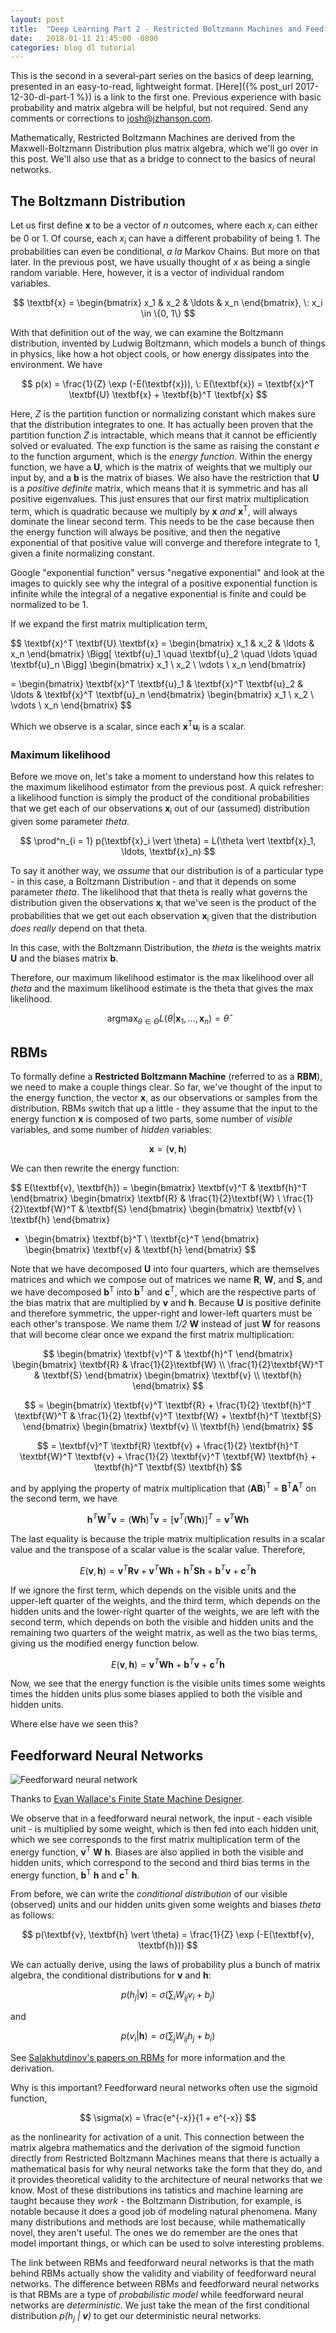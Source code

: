 ```yaml
---
layout: post
title:  "Deep Learning Part 2 - Restricted Boltzmann Machines and Feedforward Neural Networks"
date:   2018-01-11 21:45:00 -0800
categories: blog dl tutorial
---
```

<script type="text/javascript" async
  src="https://cdn.mathjax.org/mathjax/latest/MathJax.js?config=TeX-MML-AM_CHTML">
</script>

This is the second in a several-part series on the basics of deep learning, presented in an easy-to-read, lightweight format. [Here]({% post_url 2017-12-30-dl-part-1 %}) is a link to the first one. Previous experience with basic probability and matrix algebra will be helpful, but not required. Send any comments or corrections to [josh@jzhanson.com](mailto:josh@jzhanson.com).

Mathematically, Restricted Boltzmann Machines are derived from the Maxwell-Boltzmann Distribution plus matrix algebra, which we'll go over in this post. We'll also use that as a bridge to connect to the basics of neural networks.

## The Boltzmann Distribution

Let us first define **x** to be a vector of *n* outcomes, where each *x<sub>i</sub>* can either be 0 or 1. Of course, each *x<sub>i</sub>* can have a different probability of being 1. The probabilities can even be conditional, *a la* Markov Chains. But more on that later. In the previous post, we have usually thought of *x* as being a single random variable. Here, however, it is a vector of individual random variables.

$$
  \textbf{x} = \begin{bmatrix} x_1  &  x_2  &  \ldots  &  x_n \end{bmatrix}, \: x_i \in \{0, 1\}
$$

With that definition out of the way, we can examine the Boltzmann distribution, invented by Ludwig Boltzmann, which models a bunch of things in physics, like how a hot object cools, or how energy dissipates into the environment. We have

$$
  p(x) = \frac{1}{Z} \exp (-E(\textbf{x})), \: E(\textbf{x}) = \textbf{x}^T \textbf{U} \textbf{x} + \textbf{b}^T \textbf{x}
$$

Here, *Z* is the partition function or normalizing constant which makes sure that the distribution integrates to one. It has actually been proven that the partition function *Z* is intractable, which means that it cannot be efficiently solved or evaluated. The exp function is the same as raising the constant *e* to the function argument, which is the *energy function*. Within the energy function, we have a **U**, which is the matrix of weights that we multiply our input by, and a **b** is the matrix of biases. We also have the restriction that **U** is a *positive definite* matrix, which means that it is symmetric and has all positive eigenvalues. This just ensures that our first matrix multiplication term, which is quadratic because we multiply by **x** *and* **x**<sup>T</sup>, will always dominate the linear second term. This needs to be the case because then the energy function will always be positive, and then the negative exponential of that positive value will converge and therefore integrate to 1, given a finite normalizing constant.

Google "exponential function" versus "negative exponential" and look at the images to quickly see why the integral of a positive exponential function is infinite while the integral of a negative exponential is finite and could be normalized to be 1.


If we expand the first matrix multiplication term,

$$
  \textbf{x}^T \textbf{U} \textbf{x} =
  \begin{bmatrix} x_1  &  x_2  &  \ldots  &  x_n \end{bmatrix}
  \Bigg[ \textbf{u}_1  \quad  \textbf{u}_2  \quad  \ldots  \quad  \textbf{u}_n \Bigg]
  \begin{bmatrix} x_1 \\ x_2 \\ \vdots \\ x_n \end{bmatrix}

  = \begin{bmatrix} \textbf{x}^T \textbf{u}_1  &  \textbf{x}^T \textbf{u}_2  &  \ldots  &  \textbf{x}^T \textbf{u}_n \end{bmatrix}
  \begin{bmatrix} x_1 \\ x_2 \\ \vdots \\ x_n \end{bmatrix}
$$

Which we observe is a scalar, since each **x**<sup>T</sup>**u**<sub>*i*</sub> is a scalar.

### Maximum likelihood

Before we move on, let's take a moment to understand how this relates to the maximum likelihood estimator from the previous post. A quick refresher: a likelihood function is simply the product of the conditional probabilities that we get each of our observations **x**<sub>i</sub> out of our (assumed) distribution given some parameter *theta*.

$$
  \prod^n_{i = 1} p(\textbf{x}_i \vert \theta) = L(\theta \vert \textbf{x}_1, \ldots, \textbf{x}_n)
$$

To say it another way, we *assume* that our distribution is of a particular type - in this case, a Boltzmann Distribution - and that it depends on some parameter *theta*. The likelihood that that theta is really what governs the distribution given the observations **x**<sub>i</sub> that we've seen is the product of the probabilities that we get out each observation **x**<sub>i</sub> given that the distribution *does really* depend on that theta.

In this case, with the Boltzmann Distribution, the *theta* is the weights matrix **U** and the biases matrix **b**.

Therefore, our maximum likelihood estimator is the max likelihood over all *theta* and the maximum likelihood estimate is the theta that gives the max likelihood.

$$
  \text{argmax}_{\theta \in \Theta} L(\theta \vert \textbf{x}_1, \ldots, \textbf{x}_n) = \hat{\theta}
$$

## RBMs

To formally define a **Restricted Boltzmann Machine** (referred to as a **RBM**), we need to make a couple things clear. So far, we've thought of the input to the energy function, the vector **x**, as our observations or samples from the distribution. RBMs switch that up a little - they assume that the input to the energy function **x** is composed of two parts, some number of *visible* variables, and some number of *hidden* variables:

$$
  \textbf{x} = (\textbf{v}, \textbf{h})
$$

We can then rewrite the energy function:

$$
  E(\textbf{v}, \textbf{h}) = \begin{bmatrix} \textbf{v}^T  &  \textbf{h}^T \end{bmatrix}
  \begin{bmatrix} \textbf{R}  &  \frac{1}{2}\textbf{W} \\ \frac{1}{2}\textbf{W}^T  &  \textbf{S} \end{bmatrix}
  \begin{bmatrix} \textbf{v} \\ \textbf{h} \end{bmatrix}

  + \begin{bmatrix} \textbf{b}^T \\ \textbf{c}^T \end{bmatrix}
  \begin{bmatrix} \textbf{v}  &  \textbf{h} \end{bmatrix}
$$

Note that we have decomposed **U** into four quarters, which are themselves matrices and which we compose out of matrices we name **R**, **W**, and **S**, and we have decomposed **b**<sup>T</sup> into **b**<sup>T</sup> and **c**<sup>T</sup>, which are the respective parts of the bias matrix that are multiplied by **v** and **h**. Because **U** is positive definite and therefore symmetric, the upper-right and lower-left quarters must be each other's transpose. We name them *1/2* **W** instead of just **W** for reasons that will become clear once we expand the first matrix multiplication:

$$
  \begin{bmatrix} \textbf{v}^T  &  \textbf{h}^T \end{bmatrix}
  \begin{bmatrix} \textbf{R}  &  \frac{1}{2}\textbf{W} \\ \frac{1}{2}\textbf{W}^T  &  \textbf{S} \end{bmatrix}
  \begin{bmatrix} \textbf{v} \\ \textbf{h} \end{bmatrix}
$$

$$
  = \begin{bmatrix} \textbf{v}^T \textbf{R} + \frac{1}{2} \textbf{h}^T \textbf{W}^T  &  \frac{1}{2} \textbf{v}^T \textbf{W} + \textbf{h}^T \textbf{S} \end{bmatrix}
  \begin{bmatrix} \textbf{v} \\ \textbf{h} \end{bmatrix}
$$

$$
  = \textbf{v}^T \textbf{R} \textbf{v} + \frac{1}{2} \textbf{h}^T \textbf{W}^T \textbf{v} + \frac{1}{2} \textbf{v}^T \textbf{W} \textbf{h} + \textbf{h}^T \textbf{S} \textbf{h}
$$

and by applying the property of matrix multiplication that (**AB**)<sup>T</sup> = **B**<sup>T</sup>**A**<sup>T</sup> on the second term, we have

$$
  \textbf{h}^T \textbf{W}^T \textbf{v} = (\textbf{W} \textbf{h})^T \textbf{v} = [\textbf{v}^T (\textbf{W} \textbf{h})]^T = \textbf{v}^T \textbf{W} \textbf{h}
$$

The last equality is because the triple matrix multiplication results in a scalar value and the transpose of a scalar value is the scalar value. Therefore,

$$
  E(\textbf{v}, \textbf{h})= \textbf{v}^T \textbf{R} \textbf{v} + \textbf{v}^T \textbf{W} \textbf{h} + \textbf{h}^T \textbf{S} \textbf{h} + \textbf{b}^T \textbf{v} + \textbf{c}^T \textbf{h}
$$

If we ignore the first term, which depends on the visible units and the upper-left quarter of the weights, and the third term, which depends on the hidden units and the lower-right quarter of the weights, we are left with the second term, which depends on both the visible and hidden units and the remaining two quarters of the weight matrix, as well as the two bias terms, giving us the modified energy function below.

$$
  E(\textbf{v}, \textbf{h})= \textbf{v}^T \textbf{W} \textbf{h} + \textbf{b}^T \textbf{v} + \textbf{c}^T \textbf{h}
$$

Now, we see that the energy function is the visible units times some weights times the hidden units plus some biases applied to both the visible and hidden units.

Where else have we seen this?

## Feedforward Neural Networks

![Feedforward neural network](/img/dl-part-2/feedforward.png "Feedforward neural network")

Thanks to [Evan Wallace's Finite State Machine Designer](http://madebyevan.com/fsm/).

We observe that in a feedforward neural network, the input - each visible unit - is multiplied by some weight, which is then fed into each hidden unit, which we see corresponds to the first matrix multiplication term of the energy function, **v**<sup>T</sup> **W** **h**. Biases are also applied in both the visible and hidden units, which correspond to the second and third bias terms in the energy function, **b**<sup>T</sup> **h** and **c**<sup>T</sup> **h**.

From before, we can write the *conditional distribution* of our visible (observed) units and our hidden units given some weights and biases *theta* as follows:

$$
  p(\textbf{v}, \textbf{h} \vert \theta) = \frac{1}{Z} \exp (-E(\textbf{v}, \textbf{h}))
$$

We can actually derive, using the laws of probability plus a bunch of matrix algebra, the conditional distributions for **v** and **h**:

$$
  p(h_j \vert \textbf{v}) = \sigma(\sum_i W_{ij} v_i + b_j)
$$

and

$$
  p(v_i \vert \textbf{h}) = \sigma(\sum_j W_{ij} h_j + b_i)
$$

See [Salakhutdinov's papers on RBMs](http://proceedings.mlr.press/v5/salakhutdinov09a/salakhutdinov09a.pdf) for more information and the derivation.

Why is this important? Feedforward neural networks often use the sigmoid function,

$$
  \sigma(x) = \frac{e^{-x}}{1 + e^{-x}}
$$

as the nonlinearity for activation of a unit. This connection between the matrix algebra mathematics and the derivation of the sigmoid function directly from Restricted Boltzmann Machines means that there is actually a mathematical basis for why neural networks take the form that they do, and it provides theoretical validity to the architecture of neural networks that we know. Most of these distributions ins tatistics and machine learning are taught because they *work* - the Boltzmann Distribution, for example, is notable because it does a good job of modeling natural phenomena. Many many distributions and methods are lost because, while mathematically novel, they aren't useful. The ones we do remember are the ones that model important things, or which can be used to solve interesting problems.

The link between RBMs and feedforward neural networks is that the math behind RBMs actually show the validity and viability of feedforward neural networks. The difference between RBMs and feedforward neural networks is that RBMs are a type of *probabilistic model* while feedforward neural networks are *deterministic*. We just take the mean of the first conditional distribution *p(h<sub>j</sub> \| **v**)* to get our deterministic neural networks.
